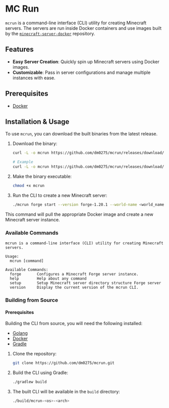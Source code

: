 # MC Run

`mcrun` is a command-line interface (CLI) utility for creating Minecraft servers. 
The servers are run inside Docker containers and use images built by the [`minecraft-server-docker`](https://github.com/dm0275/minecraft-server-docker) repository.

## Features

- **Easy Server Creation**: Quickly spin up Minecraft servers using Docker images.
- **Customizable**: Pass in server configurations and manage multiple instances with ease.

## Prerequisites
* [Docker](https://docs.docker.com/get-docker/)

## Installation & Usage
To use `mcrun`, you can download the built binaries from the latest release.

1. Download the binary:

   ```bash
   curl -L -o mcrun https://github.com/dm0275/mcrun/releases/download/<version>/mcrun-<os>-<arch>
   
   # Example
   curl -L -o mcrun https://github.com/dm0275/mcrun/releases/download/v0.0.2/mcrun-darwin-amd64
   ```

2. Make the binary executable:

   ```bash
   chmod +x mcrun
   ```

3. Run the CLI to create a new Minecraft server:

   ```bash
   ./mcrun forge start --version forge-1.20.1 --world-name <world_name>
   ```

This command will pull the appropriate Docker image and create a new Minecraft server instance.


### Available Commands
```
mcrun is a command-line interface (CLI) utility for creating Minecraft servers.

Usage:
  mcrun [command]

Available Commands:
  forge       Configures a Minecraft Forge server instance.
  help        Help about any command
  setup       Setup Minecraft server directory structure Forge server
  version     Display the current version of the mcrun CLI.

```

### Building from Source

#### Prerequisites

Building the CLI from source, you will need the following installed:

- [Golang](https://golang.org/doc/install)
- [Docker](https://docs.docker.com/get-docker/)
- [Gradle](https://gradle.org/install/)

1. Clone the repository:

   ```bash
   git clone https://github.com/dm0275/mcrun.git 
   ```

2. Build the CLI using Gradle:

   ```bash
   ./gradlew build
   ```

3. The built CLI will be available in the `build` directory:

   ```bash
   ./build/mcrun-<os>-<arch>
   ```
